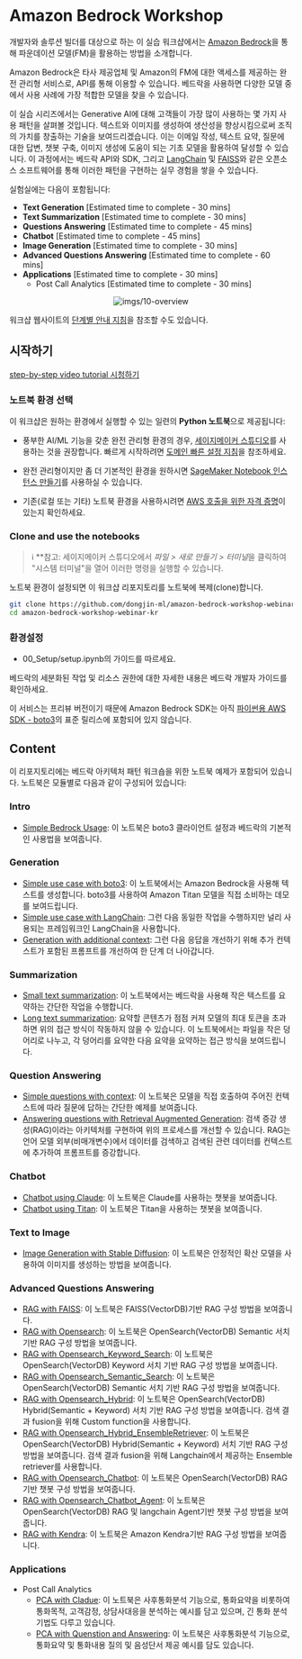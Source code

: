 # Amazon Bedrock Workshop

개발자와 솔루션 빌더를 대상으로 하는 이 실습 워크샵에서는 [Amazon Bedrock](https://aws.amazon.com/bedrock/)을 통해 파운데이션 모델(FM)을 활용하는 방법을 소개합니다.

Amazon Bedrock은 타사 제공업체 및 Amazon의 FM에 대한 액세스를 제공하는 완전 관리형 서비스로, API를 통해 이용할 수 있습니다. 베드락을 사용하면 다양한 모델 중에서 사용 사례에 가장 적합한 모델을 찾을 수 있습니다.

이 실습 시리즈에서는 Generative AI에 대해 고객들이 가장 많이 사용하는 몇 가지 사용 패턴을 살펴볼 것입니다. 텍스트와 이미지를 생성하여 생산성을 향상시킴으로써 조직의 가치를 창출하는 기술을 보여드리겠습니다. 이는 이메일 작성, 텍스트 요약, 질문에 대한 답변, 챗봇 구축, 이미지 생성에 도움이 되는 기초 모델을 활용하여 달성할 수 있습니다. 이 과정에서는 베드락 API와 SDK, 그리고 [LangChain](https://python.langchain.com/docs/get_started/introduction) 및 [FAISS](https://faiss.ai/index.html)와 같은 오픈소스 소프트웨어를 통해 이러한 패턴을 구현하는 실무 경험을 쌓을 수 있습니다.

실험실에는 다음이 포함됩니다:

- **Text Generation** \[Estimated time to complete - 30 mins\]
- **Text Summarization** \[Estimated time to complete - 30 mins\]
- **Questions Answering** \[Estimated time to complete - 45 mins\]  
- **Chatbot** \[Estimated time to complete - 45 mins\]
- **Image Generation** \[Estimated time to complete - 30 mins\]
- **Advanced Questions Answering** \[Estimated time to complete - 60 mins\]
- **Applications** \[Estimated time to complete - 30 mins\]
    - Post Call Analytics \[Estimated time to complete - 30 mins\]

<div align="center">

![imgs/10-overview](imgs/10-overview.png "Overview of the different labs in the workshop")

</div>

워크샵 웹사이트의 [단계별 안내 지침](https://catalog.us-east-1.prod.workshops.aws/workshops/a4bdb007-5600-4368-81c5-ff5b4154f518/en-US)을 참조할 수도 있습니다.


## 시작하기

[step-by-step video tutorial 시청하기](https://www.youtube.com/watch?v=ab1mbj0acDo)

### 노트북 환경 선택

이 워크샵은 원하는 환경에서 실행할 수 있는 일련의 **Python 노트북**으로 제공됩니다:

- 풍부한 AI/ML 기능을 갖춘 완전 관리형 환경의 경우, [세이지메이커 스튜디오](https://aws.amazon.com/sagemaker/studio/)를 사용하는 것을 권장합니다. 빠르게 시작하려면 [도메인 빠른 설정 지침](https://docs.aws.amazon.com/sagemaker/latest/dg/onboard-quick-start.html)을 참조하세요.

- 완전 관리형이지만 좀 더 기본적인 환경을 원하시면 [SageMaker Notebook 인스턴스 만들기](https://docs.aws.amazon.com/sagemaker/latest/dg/howitworks-create-ws.html)를 사용하실 수 있습니다.

- 기존(로컬 또는 기타) 노트북 환경을 사용하시려면 [AWS 호출을 위한 자격 증명](https://docs.aws.amazon.com/cli/latest/userguide/cli-chap-configure.html)이 있는지 확인하세요.

### Clone and use the notebooks

> ℹ️ **참고: 세이지메이커 스튜디오에서 *파일 > 새로 만들기 > 터미널*을 클릭하여 "시스템 터미널"을 열어 이러한 명령을 실행할 수 있습니다.

노트북 환경이 설정되면 이 워크샵 리포지토리를 노트북에 복제(clone)합니다.

```sh
git clone https://github.com/dongjin-ml/amazon-bedrock-workshop-webinar-kr.git
cd amazon-bedrock-workshop-webinar-kr
```

### 환경설정
- 00_Setup/setup.ipynb의 가이드를 따르세요.

베드락의 세분화된 작업 및 리소스 권한에 대한 자세한 내용은 베드락 개발자 가이드를 확인하세요.

이 서비스는 프리뷰 버전이기 때문에 Amazon Bedrock SDK는 아직 [파이썬용 AWS SDK - boto3](https://boto3.amazonaws.com/v1/documentation/api/latest/index.html)의 표준 릴리스에 포함되어 있지 않습니다.

## Content

이 리포지토리에는 베드락 아키텍처 패턴 워크숍을 위한 노트북 예제가 포함되어 있습니다. 노트북은 모듈별로 다음과 같이 구성되어 있습니다:

### Intro

- [Simple Bedrock Usage](./00_Intro/bedrock_boto3_setup.ipynb): 이 노트북은 boto3 클라이언트 설정과 베드락의 기본적인 사용법을 보여줍니다.

### Generation

- [Simple use case with boto3](./01_Generation/00_generate_w_bedrock.ipynb): 이 노트북에서는 Amazon Bedrock을 사용해 텍스트를 생성합니다. boto3를 사용하여 Amazon Titan 모델을 직접 소비하는 데모를 보여드립니다. 
- [Simple use case with LangChain](./01_Generation/01_zero_shot_generation.ipynb): 그런 다음 동일한 작업을 수행하지만 널리 사용되는 프레임워크인 LangChain을 사용합니다.
- [Generation with additional context](./01_Generation/02_contextual_generation.ipynb): 그런 다음 응답을 개선하기 위해 추가 컨텍스트가 포함된 프롬프트를 개선하여 한 단계 더 나아갑니다.

### Summarization

- [Small text summarization](./02_Summarization/01.small-text-summarization-claude.ipynb): 이 노트북에서는 베드락을 사용해 작은 텍스트를 요약하는 간단한 작업을 수행합니다. 
- [Long text summarization](./02_Summarization/02.long-text-summarization-titan.ipynb): 요약할 콘텐츠가 점점 커져 모델의 최대 토큰을 초과하면 위의 접근 방식이 작동하지 않을 수 있습니다. 이 노트북에서는 파일을 작은 덩어리로 나누고, 각 덩어리를 요약한 다음 요약을 요약하는 접근 방식을 보여드립니다.
### Question Answering

- [Simple questions with context](./03_QuestionAnswering/00_qa_w_bedrock_titan.ipynb): 이 노트북은 모델을 직접 호출하여 주어진 컨텍스트에 따라 질문에 답하는 간단한 예제를 보여줍니다. 
- [Answering questions with Retrieval Augmented Generation](./03_QuestionAnswering/01_qa_w_rag_claude.ipynb): 검색 증강 생성(RAG)이라는 아키텍처를 구현하여 위의 프로세스를 개선할 수 있습니다. RAG는 언어 모델 외부(비매개변수)에서 데이터를 검색하고 검색된 관련 데이터를 컨텍스트에 추가하여 프롬프트를 증강합니다.

### Chatbot

- [Chatbot using Claude](./04_Chatbot/00_Chatbot_Claude.ipynb): 이 노트북은 Claude를 사용하는 챗봇을 보여줍니다.
- [Chatbot using Titan](./04_Chatbot/00_Chatbot_Titan.ipynb): 이 노트북은 Titan을 사용하는 챗봇을 보여줍니다.

### Text to Image

- [Image Generation with Stable Diffusion](./05_Image/Bedrock%20Stable%20Diffusion%20XL.ipynb): 이 노트북은 안정적인 확산 모델을 사용하여 이미지를 생성하는 방법을 보여줍니다.

### Advanced Questions Answering

- [RAG with FAISS](./10_Adv_QuestionAnswering/01_KR_RAG_FAISS_Claude.ipynb): 이 노트북은 FAISS(VectorDB)기반 RAG 구성 방법을 보여줍니다.
- [RAG with Opensearch](./10_Adv_QuestionAnswering/02_KR_RAG_OpenSearch_Claude.ipynb): 이 노트북은 OpenSearch(VectorDB) Semantic 서치 기반 RAG 구성 방법을 보여줍니다.
- [RAG with Opensearch_Keyword_Search](./10_Adv_QuestionAnswering/02_1_KR_RAG_OpenSearch_Keyword.ipynb): 이 노트북은 OpenSearch(VectorDB) Keyword 서치 기반 RAG 구성 방법을 보여줍니다.
- [RAG with Opensearch_Semantic_Search](./10_Adv_QuestionAnswering/02_2_KR_RAG_OpenSearch_Semantic.ipynb): 이 노트북은 OpenSearch(VectorDB) Semantic 서치 기반 RAG 구성 방법을 보여줍니다.
- [RAG with Opensearch_Hybrid](./10_Adv_QuestionAnswering/03_1_KR_RAG_OpenSearch_Hybrid.ipynb): 이 노트북은 OpenSearch(VectorDB) Hybrid(Semantic + Keyword) 서치 기반 RAG 구성 방법을 보여줍니다. 검색 결과 fusion을 위해 Custom function을 사용합니다.
- [RAG with Opensearch_Hybrid_EnsembleRetriever](./10_Adv_QuestionAnswering/03_2_KR_RAG_OpenSearch_Hybrid-EnsembleRetriever.ipynb): 이 노트북은 OpenSearch(VectorDB) Hybrid(Semantic + Keyword) 서치 기반 RAG 구성 방법을 보여줍니다. 검색 결과 fusion을 위해 Langchain에서 제공하는 Ensemble retriever를 사용합니다.
- [RAG with Opensearch_Chatbot](./10_Adv_QuestionAnswering/04_KR_RAG_OpenSearch_Chatbot.ipynb): 이 노트북은 OpenSearch(VectorDB) RAG기반 챗봇 구성 방법을 보여줍니다.
- [RAG with Opensearch_Chatbot_Agent](./10_Adv_QuestionAnswering/05_KR_RAG_OpenSearch_Chatbot_Agent.ipynb): 이 노트북은 OpenSearch(VectorDB) RAG 및 langchain Agent기반 챗봇 구성 방법을 보여줍니다.
- [RAG with Kendra](./10_Adv_QuestionAnswering/01_KR_RAG_Kendra.ipynb): 이 노트북은 Amazon Kendra기반 RAG 구성 방법을 보여줍니다.

### Applications
- Post Call Analytics
    - [PCA with Cladue](./20_Applications/01_post-call-analytics-ko.ipynb): 이 노트북은 사후통화분석 기능으로, 통화요약을 비롯하여 통화목적, 고객감정, 상담사대응을 분석하는 예시를 담고 있으며, 긴 통화 분석기법도 다루고 있습니다.
    - [PCA with Quenstion and Answering](./20_Applications/01_post-call-analytics-stt-ko.ipynb): 이 노트북은 사후통화분석 기능으로, 통화요약 및 통화내용 질의 및 음성단서 제공 예시를 담도 있습니다. 
